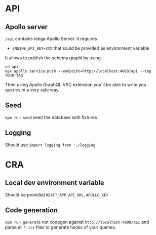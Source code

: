 
# API 

## Apollo server

`/api` contains renga Apollo Server. It requires 

- `ENGINE_API_KEY=XXX` that sould be provided as environment variable

It allows to publish the schema graphl by using 

```
cd api
npx apollo service:push --endpoint=http://localhost:4000/api --tag YOUR-TAG
```

Then using Apollo GraphQL VSC extension you'll be able to write you queries in a very safe way.

## Seed 

`npm run seed` seed the database with fixtures

## Logging

Should use `import logging from './logging`


# CRA

## Local dev environment variable 

Should be provided `REACT_APP_API_URL`, `APOLLO_KEY`

## Code generation

`npm run generate` run codegen against `http://localhost:4000/api` and parse all `*.tsx` files to generate hooks of your queries.